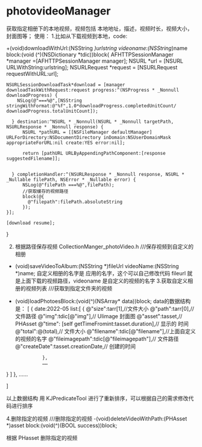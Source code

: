 # photovideoManager
获取指定相册下的本地视频，视频包括 本地地址，描述，视频时长，视频大小，封面图等；
使用：
1.比如从下载视频到本地，code:

+(void)downloadWithUrl:(NSString *)urlstring videoname:(NSString*)name block:(void (^)(NSDictionary *tdic))block{
    AFHTTPSessionManager *manager =[AFHTTPSessionManager manager];
    NSURL *url = [NSURL URLWithString:urlstring];
    NSURLRequest *request = [NSURLRequest requestWithURL:url];
    
    NSURLSessionDownloadTask*download = [manager downloadTaskWithRequest:request progress:^(NSProgress * _Nonnull downloadProgress) {
        NSLog(@"===%@",[NSString stringWithFormat:@"%f",1.0*downloadProgress.completedUnitCount/ downloadProgress.totalUnitCount]);

      } destination:^NSURL * _Nonnull(NSURL * _Nonnull targetPath, NSURLResponse * _Nonnull response) {
          NSURL *pathURL = [[NSFileManager defaultManager] URLForDirectory:NSDocumentDirectory inDomain:NSUserDomainMask appropriateForURL:nil create:YES error:nil];

          return [pathURL URLByAppendingPathComponent:[response suggestedFilename]];

        
      } completionHandler:^(NSURLResponse * _Nonnull response, NSURL * _Nullable filePath, NSError * _Nullable error) {
          NSLog(@"filePath ===%@",filePath);
          //获取缓存的视频路径
          block(@{
            @"filepath":filePath.absoluteString
          });
    }];
    
    [download resume];
    
}

2. 根据路径保存视频
CollectionManger_photoVideo.h
///保存视频到自定义的相册
- (void)saveVideoToAlbum:(NSString *)fileUrl videoName:(NSString *)name;
自定义相册的名字是 应用的名字，这个可以自己修改代码
fileurl 就是上面下载的视频路径，videoname 是自定义的视频的名字
3.获取自定义相册的视频列表
///获取到指定文件夹的视频
- (void)loadPhotoesBlock:(void(^)(NSArray* data))block;
data的数据结构是：
[
{
date:2022-05
list:[
                {
                    @"size":tarr[1],//文件大小
                    @"path":tarr[0],//文件路径
                    @"img":tdic[@"img"],// UIimage 封面图
                    @"asset":tasset,// PHAsset 
                    @"time": [self getTimeFromint:tasset.duration],// 显示的 时间
                    @"total":@(total),// 文件大小
                    @"filename":tdic[@"filename"],//上面自定义的视频的名字
                    @"fileimagepath":tdic[@"fileimagepath"],// 文件路径
                    @"createDate":tasset.creationDate,// 创建的时间
                    
                },
                ……
}
]
},
……

]

以上数据结构 用 KJPredicateTool 进行了重新排序，可以根据自己的需求修改代码进行排序

4.删除指定的视频
///删除指定的视频
-(void)deleteVideoWithPath:(PHAsset *)asset block:(void(^)(BOOL success))block;

根据 PHasset 删除指定的视频

